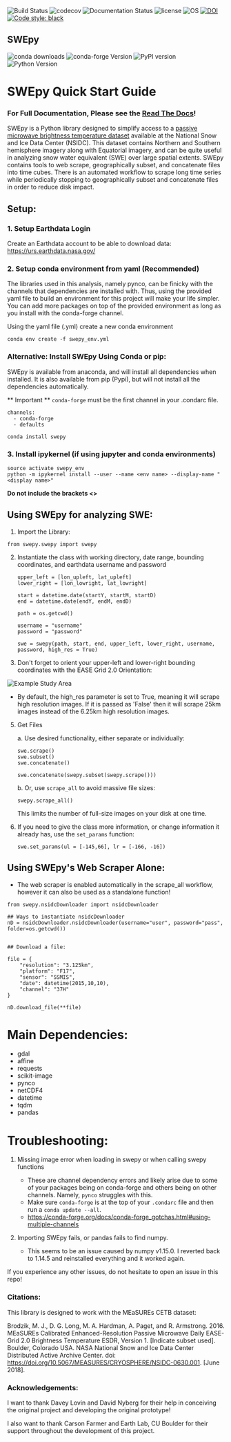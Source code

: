 ![Build Status](https://travis-ci.org/wino6687/SWEpy.svg?branch=master)
![codecov](https://codecov.io/gh/wino6687/SWEpy/branch/master/graph/badge.svg)
![Documentation Status](https://readthedocs.org/projects/swepy/badge/?version=latest)
![license](https://img.shields.io/badge/license-MIT-brightgreen)
![OS](https://img.shields.io/badge/OS-Linux64%2C%20MacOS-green.svg)
[![DOI](https://zenodo.org/badge/132654953.svg)](https://zenodo.org/badge/latestdoi/132654953)
[![Code style: black](https://img.shields.io/badge/code%20style-black-000000.svg)](https://github.com/psf/black)

## SWEpy
![conda downloads](https://img.shields.io/conda/dn/conda-forge/swepy?label=conda-forge%20downloads)
![conda-forge Version](https://img.shields.io/conda/v/conda-forge/swepy)
![PyPI version](https://badge.fury.io/py/swepy.svg) 
![Python Version](https://img.shields.io/pypi/pyversions/Django.svg)


# SWEpy Quick Start Guide
### For Full Documentation, Please see the [Read The Docs](https://swepy.readthedocs.io/en/latest/)!

SWEpy is a Python library designed to simplify access to a [passive microwave brightness temperature dataset](https://doi.org/10.5067/MEASURES/CRYOSPHERE/NSIDC-0630.001) available at the National Snow and Ice Data Center (NSIDC). This dataset contains Northern and Southern hemisphere imagery along with Equatorial imagery, and can be quite useful in analyzing snow water equivalent (SWE) over large spatial extents. SWEpy contains tools to web scrape, geographically subset, and concatenate files into time cubes. There is an automated workflow to scrape long time series while periodically stopping to geographically subset and concatenate files in order to reduce disk impact.

## Setup:

### 1. Setup Earthdata Login
Create an Earthdata account to be able to download data: https://urs.earthdata.nasa.gov/


### 2. Setup conda environment from yaml (Recommended)

The libraries used in this analysis, namely pynco, can be finicky with the channels that dependencies are installed with. Thus, using the provided yaml file to build an environment for this project will make your life simpler. You can add more packages on top of the provided environment as long as you install with the conda-forge channel.

Using the yaml file (.yml) create a new conda environment
```{python}
conda env create -f swepy_env.yml
```

### Alternative: Install SWEpy Using Conda or pip:

SWEpy is available from anaconda, and will install all dependencies when installed. It is also available from pip (Pypi), but will not install all the dependencies automatically.

** Important ** ```conda-forge``` must be the first channel in your .condarc file.

```
channels:
  - conda-forge
  - defaults
```

```{python}
conda install swepy
```


### 3. Install ipykernel (if using jupyter and conda environments)

```{python}
source activate swepy_env
python -m ipykernel install --user --name <env name> --display-name "<display name>"
```
**Do not include the brackets <>**

## Using SWEpy for analyzing SWE:

1. Import the Library:
```{python}
from swepy.swepy import swepy
```

2. Instantiate the class with working directory, date range, bounding coordinates, and earthdata username and password

	```{python}
	upper_left = [lon_upleft, lat_upleft]
	lower_right = [lon_lowright, lat_lowright]

	start = datetime.date(startY, startM, startD)
	end = datetime.date(endY, endM, endD)

	path = os.getcwd()

	username = "username"
	password = "password"

	swe = swepy(path, start, end, upper_left, lower_right, username, password, high_res = True)
	```

3. Don't forget to orient your upper-left and lower-right bounding coordinates with the EASE Grid 2.0 Orientation:

 ![Example Study Area](https://nsidc.org/sites/nsidc.org/files/images/data/ease/all_maps.gif)

* By default, the high_res parameter is set to True, meaning it will scrape high resolution images. If it is passed as 'False' then it will scrape 25km images instead of the 6.25km high resolution images.

5. Get Files

	a. Use desired functionality, either separate or individually:

	```{python}
	swe.scrape()
	swe.subset()
	swe.concatenate()

	swe.concatenate(swepy.subset(swepy.scrape()))
	```
 	b. Or, use ```scrape_all``` to avoid massive file sizes:
	```{python}
	swepy.scrape_all()
	```
	This limits the number of full-size images on your disk at one time.


6. If you need to give the class more information, or change information it already has, use the ```set_params``` function:
	```{python}
	swe.set_params(ul = [-145,66], lr = [-166, -16])
	```

## Using SWEpy's Web Scraper Alone:

* The web scraper is enabled automatically in the scrape_all workflow, however it can also be used as a standalone function!

```{python}
from swepy.nsidcDownloader import nsidcDownloader

## Ways to instantiate nsidcDownloader
nD = nsidcDownloader.nsidcDownloader(username="user", password="pass", folder=os.getcwd())


## Download a file:

file = {
    "resolution": "3.125km",
    "platform": "F17",
    "sensor": "SSMIS",
    "date": datetime(2015,10,10),
    "channel": "37H"
}

nD.download_file(**file)
```


# Main Dependencies:
- gdal
- affine
- requests
- scikit-image
- pynco
- netCDF4
- datetime
- tqdm
- pandas


# Troubleshooting:
1. Missing image error when loading in swepy or when calling swepy functions
	- These are channel dependency errors and likely arise due to some of your packages being on conda-forge and others being on other channels. Namely, ```pynco``` struggles with this.
	- Make sure ```conda-forge``` is at the top of your ```.condarc``` file and then run a ```conda update --all```.
	- https://conda-forge.org/docs/conda-forge_gotchas.html#using-multiple-channels

2. Importing SWEpy fails, or pandas fails to find numpy.
	- This seems to be an issue caused by numpy v1.15.0. I reverted back to 1.14.5 and reinstalled everything and it worked again.

If you experience any other issues, do not hesitate to open an issue in this repo!



### Citations:

This library is designed to work with the MEaSUREs CETB dataset:

Brodzik, M. J., D. G. Long, M. A. Hardman, A. Paget, and R. Armstrong. 2016. MEaSUREs Calibrated Enhanced-Resolution Passive Microwave Daily EASE-Grid 2.0 Brightness Temperature ESDR, Version 1. [Indicate subset used]. Boulder, Colorado USA. NASA National Snow and Ice Data Center Distributed Active Archive Center. doi: https://doi.org/10.5067/MEASURES/CRYOSPHERE/NSIDC-0630.001. [June 2018].


### Acknowledgements:
I want to thank Davey Lovin and David Nyberg for their help in conceiving the original project and developing the original prototype!

I also want to thank Carson Farmer and Earth Lab, CU Boulder for their support throughout the development of this project. 
